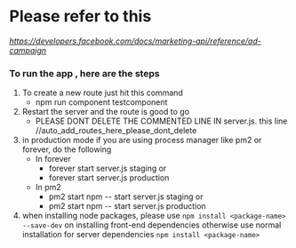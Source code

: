 
# Please refer to this

*https://developers.facebook.com/docs/marketing-api/reference/ad-campaign*

### To run the app , here are the steps
1. To create a new route just hit this command
    - npm run component testcomponent
3. Restart the server and the route is good to go
    - PLEASE DONT DELETE THE COMMENTED LINE IN server.js. this line //auto_add_routes_here_please_dont_delete
4. in production mode if you are using process manager like pm2 or forever, do the following
    - In forever
        - forever start server.js staging
        or
        - forever start server.js production
    - In pm2
        - pm2 start npm -- start server.js  staging
        or
        - pm2 start npm -- start server.js  production
5. when installing node packages, please use `npm install <package-name> --save-dev` on installing front-end dependencies otherwise
    use normal installation for server dependencies `npm install <package-name>`